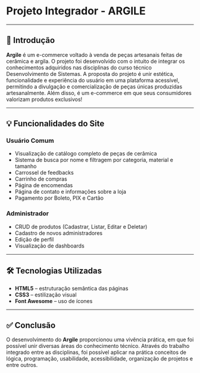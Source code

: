 # Projeto Integrador - ARGILE
---

## 🎯 Introdução

**Argile** é um e-commerce voltado à venda de peças artesanais feitas de cerâmica e argila. O projeto foi desenvolvido com o intuito de integrar os conhecimentos adquiridos nas disciplinas do curso técnico Desenvolvimento de Sistemas.
A proposta do projeto é unir estética, funcionalidade e experiência do usuário em uma plataforma acessível, permitindo a divulgação e comercialização de peças únicas produzidas artesanalmente. Além disso, é um e-commerce em que seus consumidores valorizam produtos exclusivos!

---

## 💡 Funcionalidades do Site

### Usuário Comum

- Visualização de catálogo completo de peças de cerâmica
- Sistema de busca por nome e filtragem por categoria, material e tamanho
- Carrossel de feedbacks
- Carrinho de compras
- Página de encomendas
- Página de contato e informações sobre a loja
- Pagamento por Boleto, PIX e Cartão

### Administrador

- CRUD de produtos (Cadastrar, Listar, Editar e Deletar)
- Cadastro de novos administradores
- Edição de perfil
- Visualização de dashboards

---

## 🛠 Tecnologias Utilizadas

- **HTML5** – estruturação semântica das páginas  
- **CSS3** – estilização visual 
- **Font Awesome** – uso de ícones 

---

## ✅ Conclusão

O desenvolvimento do **Argile** proporcionou uma vivência prática, em que foi possível unir diversas áreas do conhecimento técnico. Através do trabalho integrado entre as disciplinas, foi possível aplicar na prática conceitos de lógica, programação, usabilidade, acessibilidade, organização de projetos e entre outros.


